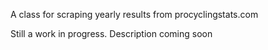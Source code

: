 A class for scraping yearly results from procyclingstats.com

Still a work in progress. Description coming soon
